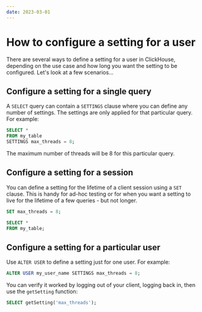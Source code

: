```yaml
---
date: 2023-03-01
---
```


# How to configure a setting for a user

There are several ways to define a setting for a user in ClickHouse, depending on the use case and how long you want the setting to be configured. Let's look at a few scenarios...

## Configure a setting for a single query

A `SELECT` query can contain a `SETTINGS` clause where you can define any number of settings. The settings are only applied for that particular query. For example:

```sql
SELECT *
FROM my_table
SETTINGS max_threads = 8;
```

The maximum number of threads will be 8 for this particular query.

## Configure a setting for a session

You can define a setting for the lifetime of a client session using a `SET` clause. This is handy for ad-hoc testing or for when you want a setting to live for the lifetime of a few queries - but not longer.

```sql
SET max_threads = 8;

SELECT *
FROM my_table;
```

## Configure a setting for a particular user

Use `ALTER USER` to define a setting just for one user. For example:

```sql
ALTER USER my_user_name SETTINGS max_threads = 8;
```

You can verify it worked by logging out of your client, logging back in, then use the `getSetting` function:

```sql
SELECT getSetting('max_threads');
```
